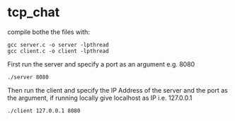 # tcp_chat
compile bothe the files with:
```
gcc server.c -o server -lpthread
gcc client.c -o client -lpthread
```
First run the server and specify a port as an argument e.g. 8080
```
./server 8080
```
Then run the client and specify the IP Address of the server and the port as the argument, if running locally give localhost as IP i.e. 127.0.0.1
```
./client 127.0.0.1 8080
```
